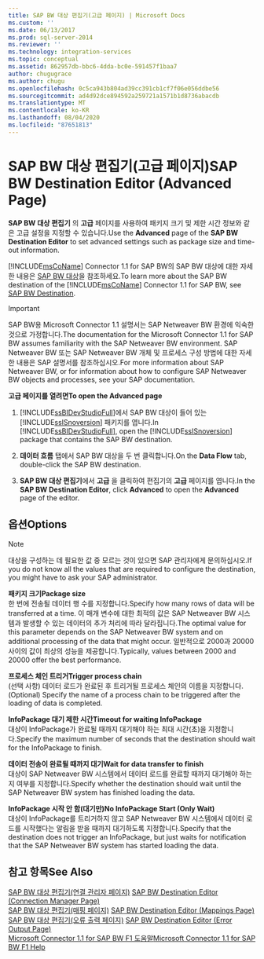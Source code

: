 ```yaml
---
title: SAP BW 대상 편집기(고급 페이지) | Microsoft Docs
ms.custom: ''
ms.date: 06/13/2017
ms.prod: sql-server-2014
ms.reviewer: ''
ms.technology: integration-services
ms.topic: conceptual
ms.assetid: 862957db-bbc6-4dda-bc0e-591457f1baa7
author: chugugrace
ms.author: chugu
ms.openlocfilehash: 0c5ca943b804ad39cc391cb1cf7f06e056ddbe56
ms.sourcegitcommit: ad4d92dce894592a259721a1571b1d8736abacdb
ms.translationtype: MT
ms.contentlocale: ko-KR
ms.lasthandoff: 08/04/2020
ms.locfileid: "87651813"
---
```

# <a name="sap-bw-destination-editor-advanced-page"></a><span data-ttu-id="49b80-102">SAP BW 대상 편집기(고급 페이지)</span><span class="sxs-lookup"><span data-stu-id="49b80-102">SAP BW Destination Editor (Advanced Page)</span></span>
  <span data-ttu-id="49b80-103">**SAP BW 대상 편집기** 의 **고급** 페이지를 사용하여 패키지 크기 및 제한 시간 정보와 같은 고급 설정을 지정할 수 있습니다.</span><span class="sxs-lookup"><span data-stu-id="49b80-103">Use the **Advanced** page of the **SAP BW Destination Editor** to set advanced settings such as package size and time-out information.</span></span>  
  
 <span data-ttu-id="49b80-104">[!INCLUDE[msCoName](../../includes/msconame-md.md)] Connector 1.1 for SAP BW의 SAP BW 대상에 대한 자세한 내용은 [SAP BW 대상](sap-bw-destination.md)을 참조하세요.</span><span class="sxs-lookup"><span data-stu-id="49b80-104">To learn more about the SAP BW destination of the [!INCLUDE[msCoName](../../includes/msconame-md.md)] Connector 1.1 for SAP BW, see [SAP BW Destination](sap-bw-destination.md).</span></span>  
  
> [!IMPORTANT]  
>  <span data-ttu-id="49b80-105">SAP BW용 Microsoft Connector 1.1 설명서는 SAP Netweaver BW 환경에 익숙한 것으로 가정합니다.</span><span class="sxs-lookup"><span data-stu-id="49b80-105">The documentation for the Microsoft Connector 1.1 for SAP BW assumes familiarity with the SAP Netweaver BW environment.</span></span> <span data-ttu-id="49b80-106">SAP Netweaver BW 또는 SAP Netweaver BW 개체 및 프로세스 구성 방법에 대한 자세한 내용은 SAP 설명서를 참조하십시오.</span><span class="sxs-lookup"><span data-stu-id="49b80-106">For more information about SAP Netweaver BW, or for information about how to configure SAP Netweaver BW objects and processes, see your SAP documentation.</span></span>  
  
 <span data-ttu-id="49b80-107">**고급 페이지를 열려면**</span><span class="sxs-lookup"><span data-stu-id="49b80-107">**To open the Advanced page**</span></span>  
  
1.  <span data-ttu-id="49b80-108">[!INCLUDE[ssBIDevStudioFull](../../includes/ssbidevstudiofull-md.md)]에서 SAP BW 대상이 들어 있는 [!INCLUDE[ssISnoversion](../../includes/ssisnoversion-md.md)] 패키지를 엽니다.</span><span class="sxs-lookup"><span data-stu-id="49b80-108">In [!INCLUDE[ssBIDevStudioFull](../../includes/ssbidevstudiofull-md.md)], open the [!INCLUDE[ssISnoversion](../../includes/ssisnoversion-md.md)] package that contains the SAP BW destination.</span></span>  
  
2.  <span data-ttu-id="49b80-109">**데이터 흐름** 탭에서 SAP BW 대상을 두 번 클릭합니다.</span><span class="sxs-lookup"><span data-stu-id="49b80-109">On the **Data Flow** tab, double-click the SAP BW destination.</span></span>  
  
3.  <span data-ttu-id="49b80-110">**SAP BW 대상 편집기**에서 **고급** 을 클릭하여 편집기의 **고급** 페이지를 엽니다.</span><span class="sxs-lookup"><span data-stu-id="49b80-110">In the **SAP BW Destination Editor**, click **Advanced** to open the **Advanced** page of the editor.</span></span>  
  
## <a name="options"></a><span data-ttu-id="49b80-111">옵션</span><span class="sxs-lookup"><span data-stu-id="49b80-111">Options</span></span>  
  
> [!NOTE]  
>  <span data-ttu-id="49b80-112">대상을 구성하는 데 필요한 값 중 모르는 것이 있으면 SAP 관리자에게 문의하십시오.</span><span class="sxs-lookup"><span data-stu-id="49b80-112">If you do not know all the values that are required to configure the destination, you might have to ask your SAP administrator.</span></span>  
  
 <span data-ttu-id="49b80-113">**패키지 크기**</span><span class="sxs-lookup"><span data-stu-id="49b80-113">**Package size**</span></span>  
 <span data-ttu-id="49b80-114">한 번에 전송될 데이터 행 수를 지정합니다.</span><span class="sxs-lookup"><span data-stu-id="49b80-114">Specify how many rows of data will be transferred at a time.</span></span> <span data-ttu-id="49b80-115">이 매개 변수에 대한 최적의 값은 SAP Netweaver BW 시스템과 발생할 수 있는 데이터의 추가 처리에 따라 달라집니다.</span><span class="sxs-lookup"><span data-stu-id="49b80-115">The optimal value for this parameter depends on the SAP Netweaver BW system and on additional processing of the data that might occur.</span></span> <span data-ttu-id="49b80-116">일반적으로 2000과 20000 사이의 값이 최상의 성능을 제공합니다.</span><span class="sxs-lookup"><span data-stu-id="49b80-116">Typically, values between 2000 and 20000 offer the best performance.</span></span>  
  
 <span data-ttu-id="49b80-117">**프로세스 체인 트리거**</span><span class="sxs-lookup"><span data-stu-id="49b80-117">**Trigger process chain**</span></span>  
 <span data-ttu-id="49b80-118">(선택 사항) 데이터 로드가 완료된 후 트리거될 프로세스 체인의 이름을 지정합니다.</span><span class="sxs-lookup"><span data-stu-id="49b80-118">(Optional) Specify the name of a process chain to be triggered after the loading of data is completed.</span></span>  
  
 <span data-ttu-id="49b80-119">**InfoPackage 대기 제한 시간**</span><span class="sxs-lookup"><span data-stu-id="49b80-119">**Timeout for waiting InfoPackage**</span></span>  
 <span data-ttu-id="49b80-120">대상이 InfoPackage가 완료될 때까지 대기해야 하는 최대 시간(초)을 지정합니다.</span><span class="sxs-lookup"><span data-stu-id="49b80-120">Specify the maximum number of seconds that the destination should wait for the InfoPackage to finish.</span></span>  
  
 <span data-ttu-id="49b80-121">**데이터 전송이 완료될 때까지 대기**</span><span class="sxs-lookup"><span data-stu-id="49b80-121">**Wait for data transfer to finish**</span></span>  
 <span data-ttu-id="49b80-122">대상이 SAP Netweaver BW 시스템에서 데이터 로드를 완료할 때까지 대기해야 하는지 여부를 지정합니다.</span><span class="sxs-lookup"><span data-stu-id="49b80-122">Specify whether the destination should wait until the SAP Netweaver BW system has finished loading the data.</span></span>  
  
 <span data-ttu-id="49b80-123">**InfoPackage 시작 안 함(대기만)**</span><span class="sxs-lookup"><span data-stu-id="49b80-123">**No InfoPackage Start (Only Wait)**</span></span>  
 <span data-ttu-id="49b80-124">대상이 InfoPackage를 트리거하지 않고 SAP Netweaver BW 시스템에서 데이터 로드를 시작했다는 알림을 받을 때까지 대기하도록 지정합니다.</span><span class="sxs-lookup"><span data-stu-id="49b80-124">Specify that the destination does not trigger an InfoPackage, but just waits for notification that the SAP Netweaver BW system has started loading the data.</span></span>  
  
## <a name="see-also"></a><span data-ttu-id="49b80-125">참고 항목</span><span class="sxs-lookup"><span data-stu-id="49b80-125">See Also</span></span>  
 <span data-ttu-id="49b80-126">[SAP BW 대상 편집기&#40;연결 관리자 페이지&#41;](sap-bw-destination-editor-connection-manager-page.md) </span><span class="sxs-lookup"><span data-stu-id="49b80-126">[SAP BW Destination Editor &#40;Connection Manager Page&#41;](sap-bw-destination-editor-connection-manager-page.md) </span></span>  
 <span data-ttu-id="49b80-127">[SAP BW 대상 편집기&#40;매핑 페이지&#41;](sap-bw-destination-editor-mappings-page.md) </span><span class="sxs-lookup"><span data-stu-id="49b80-127">[SAP BW Destination Editor &#40;Mappings Page&#41;](sap-bw-destination-editor-mappings-page.md) </span></span>  
 <span data-ttu-id="49b80-128">[SAP BW 대상 편집기&#40;오류 출력 페이지&#41;](sap-bw-destination-editor-error-output-page.md) </span><span class="sxs-lookup"><span data-stu-id="49b80-128">[SAP BW Destination Editor &#40;Error Output Page&#41;](sap-bw-destination-editor-error-output-page.md) </span></span>  
 [<span data-ttu-id="49b80-129">Microsoft Connector 1.1 for SAP BW F1 도움말</span><span class="sxs-lookup"><span data-stu-id="49b80-129">Microsoft Connector 1.1 for SAP BW F1 Help</span></span>](../microsoft-connector-for-sap-bw-f1-help.md)  
  
  
